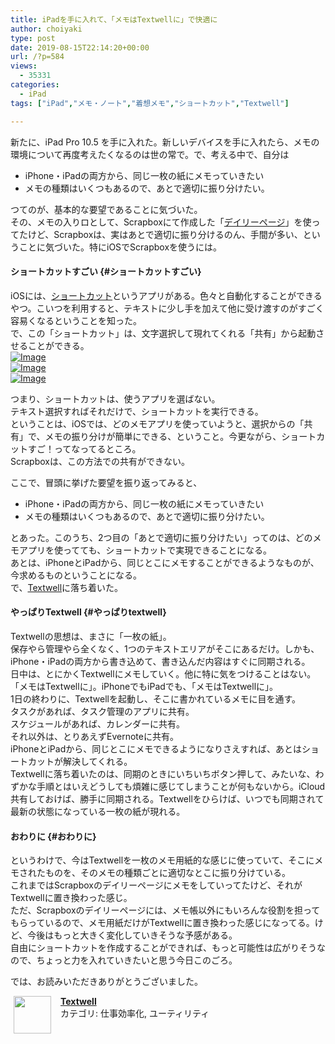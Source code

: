 ```yaml
---
title: iPadを手に入れて、「メモはTextwellに」で快適に
author: choiyaki
type: post
date: 2019-08-15T22:14:20+00:00
url: /?p=584
views:
  - 35331
categories:
  - iPad
tags: ["iPad","メモ・ノート","着想メモ","ショートカット","Textwell"]

---
```

新たに、iPad Pro 10.5 を手に入れた。新しいデバイスを手に入れたら、メモの環境について再度考えたくなるのは世の常で。で、考える中で、自分は

  * iPhone・iPadの両方から、同じ一枚の紙にメモっていきたい
  * メモの種類はいくつもあるので、あとで適切に振り分けたい。

つてのが、基本的な要望であることに気づいた。  
その、メモの入りロとして、Scrapboxにて作成した「<a href="https://scrapbox.io/choiyaki-hondana/%E3%83%87%E3%82%A4%E3%83%AA%E3%83%BC%E3%83%9A%E3%83%BC%E3%82%B8" draggable="false">デイリーページ</a>」を使ってたけど、Scrapboxは、実はあとで適切に振り分けるのん、手間が多い、ということに気づいた。特にiOSでScrapboxを使うには。

#### ショートカットすごい {#ショートカットすごい}

iOSには、<a href="https://scrapbox.io/choiyaki-hondana/%E3%82%B7%E3%83%A7%E3%83%BC%E3%83%88%E3%82%AB%E3%83%83%E3%83%88" draggable="false">ショートカット</a>というアプリがある。色々と自動化することができるやつ。こいつを利用すると、テキストに少し手を加えて他に受け渡すのがすごく容易くなるということを知った。  
で、この「ショートカット」は、文字選択して現れてくれる「共有」から起動させることができる。  
<a href="https://gyazo.com/f5c439400571e8eef5a99c777e3f3997" draggable="false"><img src="https://gyazo.com/f5c439400571e8eef5a99c777e3f3997/thumb/1000" alt="Image" draggable="false" /></a>  
<a href="https://gyazo.com/d0985788b73929f183533b04f47006a4" draggable="false"><img src="https://gyazo.com/d0985788b73929f183533b04f47006a4/thumb/1000" alt="Image" draggable="false" /></a>  
<a href="https://gyazo.com/1827af8fb6bae7ae8e19358178e977e9" draggable="false"><img src="https://gyazo.com/1827af8fb6bae7ae8e19358178e977e9/thumb/1000" alt="Image" draggable="false" /></a>

つまり、ショートカットは、使うアプリを選ばない。  
テキスト選択すればそれだけで、ショートカットを実行できる。  
ということは、iOSでは、どのメモアプリを使っていようと、選択からの「共有」で、メモの振り分けが簡単にできる、ということ。今更ながら、ショートカットすご！ってなってるところ。  
Scrapboxは、この方法での共有ができない。

ここで、冒頭に挙げた要望を振り返ってみると、

  * iPhone・iPadの両方から、同じ一枚の紙にメモっていきたい
  * メモの種類はいくつもあるので、あとで適切に振り分けたい。

とあった。このうち、2つ目の「あとで適切に振り分けたい」ってのは、どのメモアプリを使ってても、ショートカットで実現できることになる。  
あとは、iPhoneとiPadから、同じとこにメモすることができるようなものが、今求めるものということになる。  
で、<a href="https://scrapbox.io/choiyaki-hondana/Textwell" draggable="false">Textwell</a>に落ち着いた。

#### やっぱりTextwell {#やっぱりtextwell}

Textwellの思想は、まさに「一枚の紙」。  
保存やら管理やら全くなく、1つのテキストエリアがそこにあるだけ。しかも、iPhone・iPadの両方から書き込めて、書き込んだ内容はすぐに同期される。  
日中は、とにかくTextwellにメモしていく。他に特に気をつけることはない。「メモはTextwellに」。iPhoneでもiPadでも、「メモはTextwellに」。  
1日の終わりに、Textwellを起動し、そこに書かれているメモに目を通す。  
タスクがあれば、タスク管理のアプリに共有。  
スケジュールがあれば、カレンダーに共有。  
それ以外は、とりあえずEvernoteに共有。  
iPhoneとiPadから、同じとこにメモできるようになりさえすれば、あとはショートカットが解決してくれる。  
Textwellに落ち着いたのは、同期のときにいちいちボタン押して、みたいな、わずかな手順とはいえどうしても煩雑に感じてしまうことが何もないから。iCloud共有しておけば、勝手に同期される。Textwellをひらけば、いつでも同期されて最新の状態になっている一枚の紙が現れる。

#### おわりに {#おわりに}

というわけで、今はTextwellを一枚のメモ用紙的な感じに使っていて、そこにメモされたものを、そのメモの種類ごとに適切なとこに振り分けている。  
これまではScrapboxのデイリーページにメモをしていってたけど、それがTextwellに置き換わった感じ。  
ただ、Scrapboxのデイリーページには、メモ帳以外にもいろんな役割を担ってもらっているので、メモ用紙だけがTextwellに置き換わった感じになってる。けど、今後はもっと大きく変化していきそうな予感がある。  
自由にショートカットを作成することができれば、もっと可能性は広がりそうなので、ちょっと力を入れていきたいと思う今日このごろ。

では、お読みいただきありがとうございました。

<span class="appIcon"><img class="appIconImg" height="60" src="https://i1.wp.com/is5-ssl.mzstatic.com/image/thumb/Purple113/v4/db/bf/4b/dbbf4bff-a353-5abe-faa8-88e92b43194b/source/60x60bb.jpg?fit=660%2C60&#038;ssl=1" style="float:left;margin: 0px 15px 15px 5px;" data-recalc-dims="1" /></span><span class="appName"><strong><a href="https://apps.apple.com/jp/app/textwell/id696345721?uo=4&at=7gIWFXQQ" target="itunes_store" rel="noopener noreferrer">Textwell</a></strong></span>  
<span class="appCategory">カテゴリ: 仕事効率化, ユーティリティ</span>  
<span class="badgeS" style="display:inline-block; margin:6px"><a href="https://apps.apple.com/jp/app/textwell/id696345721?uo=4&at=7gIWFXQQ" target="itunes_store" style="display:inline-block;overflow:hidden;background:url(http://linkmaker.itunes.apple.com/htmlResources/assets//images/web/linkmaker/badge_appstore-sm.png) no-repeat;width:61px;height:15px;" rel="noopener noreferrer"></a></span><br style="clear:both;" />